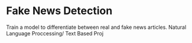 # Fake News Detection

Train a model to differentiate between real and fake news articles.
Natural Language Proccessing/ Text Based Proj

